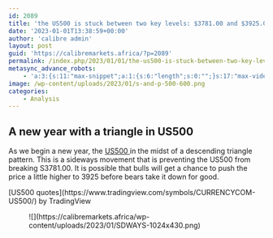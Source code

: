 ```yaml
---
id: 2089
title: 'the US500 is stuck between two key levels: $3781.00 and $3925.00'
date: '2023-01-01T13:38:59+00:00'
author: 'calibre admin'
layout: post
guid: 'https://calibremarkets.africa/?p=2089'
permalink: /index.php/2023/01/01/the-us500-is-stuck-between-two-key-levels-3781-00-and-3925-00/
metasync_advance_robots:
    - 'a:3:{s:11:"max-snippet";a:1:{s:6:"length";s:0:"";}s:17:"max-video-preview";a:1:{s:6:"length";s:0:"";}s:17:"max-image-preview";a:1:{s:6:"length";s:5:"large";}}'
image: /wp-content/uploads/2023/01/s-and-p-500-600.png
categories:
    - Analysis
---
```


## A new year with a triangle in US500

As we begin a new year, the [US500 ](https://calibremarkets.africa/index.php/technical-analysis/) in the midst of a descending triangle pattern. This is a sideways movement that is preventing the US500 from breaking S3781.00. It is possible that bulls will get a chance to push the price a little higher to 3925 before bears take it down for good.

<div class="tradingview-widget-container"><div class="tradingview-widget-container__widget"></div><div class="tradingview-widget-copyright">[<span class="blue-text">US500 quotes</span>](https://www.tradingview.com/symbols/CURRENCYCOM-US500/) by TradingView</div> <script async="" src="https://s3.tradingview.com/external-embedding/embed-widget-symbol-info.js" type="text/javascript">
  {
  "symbol": "CURRENCYCOM:US500",
  "width": "100%",
  "locale": "en",
  "colorTheme": "light",
  "isTransparent": true
}
  </script></div><figure class="wp-block-image size-large">![](https://calibremarkets.africa/wp-content/uploads/2023/01/SDWAYS-1024x430.png)</figure>